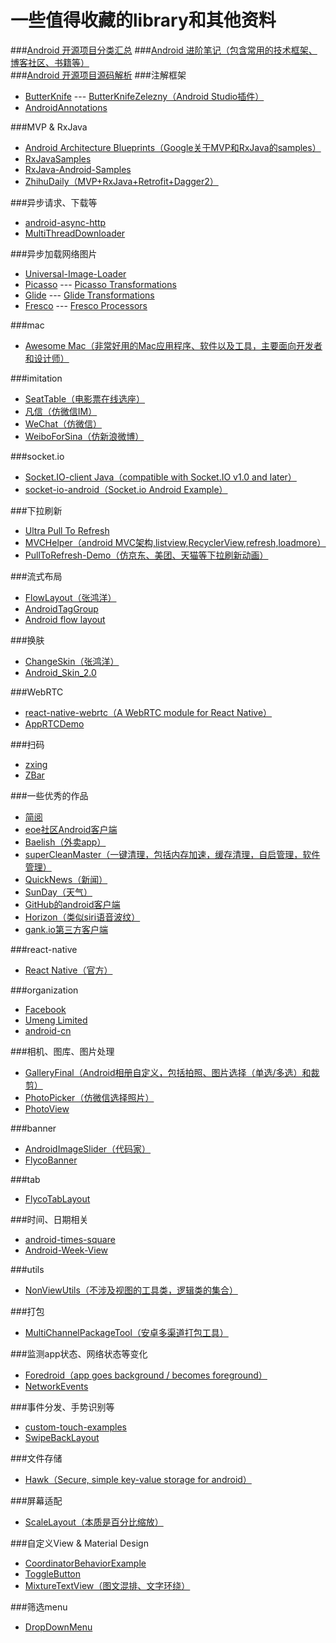 # 一些值得收藏的library和其他资料
###[Android 开源项目分类汇总](https://github.com/Trinea/android-open-project)
###[Android 进阶笔记（包含常用的技术框架、博客社区、书籍等）](https://github.com/venshine/AndroidNote)     
###[Android 开源项目源码解析](https://github.com/android-cn/android-open-project-analysis)
###注解框架
* [ButterKnife](https://github.com/JakeWharton/butterknife) --- [ButterKnifeZelezny（Android Studio插件）](https://github.com/avast/android-butterknife-zelezny)
* [AndroidAnnotations](https://github.com/excilys/androidannotations)   

###MVP & RxJava
* [Android Architecture Blueprints（Google关于MVP和RxJava的samples）](https://github.com/googlesamples/android-architecture)
* [RxJavaSamples](https://github.com/rengwuxian/RxJavaSamples)
* [RxJava-Android-Samples](https://github.com/kaushikgopal/RxJava-Android-Samples)
* [ZhihuDaily（MVP+RxJava+Retrofit+Dagger2）](https://github.com/baiiu/ZhihuDaily)

###异步请求、下载等
* [android-async-http](https://github.com/loopj/android-async-http)
* [MultiThreadDownloader](https://github.com/AigeStudio/MultiThreadDownloader) 

###异步加载网络图片
* [Universal-Image-Loader](https://github.com/nostra13/Android-Universal-Image-Loader)
* [Picasso](https://github.com/square/picasso) --- [Picasso Transformations](https://github.com/wasabeef/picasso-transformations)
* [Glide](https://github.com/bumptech/glide) --- [Glide Transformations](https://github.com/wasabeef/glide-transformations)
* [Fresco](https://github.com/facebook/fresco) --- [Fresco Processors](https://github.com/wasabeef/fresco-processors)

###mac
* [Awesome Mac（非常好用的Mac应用程序、软件以及工具，主要面向开发者和设计师）](https://github.com/jaywcjlove/awesome-mac)

###imitation
* [SeatTable（电影票在线选座）](https://github.com/qifengdeqingchen/SeatTable)
* [凡信（仿微信IM）](https://github.com/huangfangyi/FanXin3.0)
* [WeChat（仿微信）](https://github.com/motianhuo/wechat)
* [WeiboForSina（仿新浪微博）](https://github.com/debolee/WeiboForSina)

###socket.io
* [Socket.IO-client Java（compatible with Socket.IO v1.0 and later）](https://github.com/socketio/socket.io-client-java)
* [socket-io-android（Socket.io Android Example）](https://github.com/jonathanve/socket-io-android)

###下拉刷新
* [Ultra Pull To Refresh](https://github.com/liaohuqiu/android-Ultra-Pull-To-Refresh)
* [MVCHelper（android MVC架构,listview,RecyclerView,refresh,loadmore）](https://github.com/LuckyJayce/MVCHelper)
* [PullToRefresh-Demo（仿京东、美团、天猫等下拉刷新动画）](https://github.com/xuehuayous/PullToRefresh-Demo)

###流式布局
* [FlowLayout（张鸿洋）](https://github.com/hongyangAndroid/FlowLayout)
* [AndroidTagGroup](https://github.com/2dxgujun/AndroidTagGroup)
* [Android flow layout](https://github.com/ApmeM/android-flowlayout)

###换肤
* [ChangeSkin（张鸿洋）](https://github.com/hongyangAndroid/ChangeSkin)
* [Android_Skin_2.0](https://github.com/v7lin/Android_Skin_2.0)
 
###WebRTC
* [react-native-webrtc（A WebRTC module for React Native）](https://github.com/oney/react-native-webrtc)
* [AppRTCDemo](https://github.com/njovy/AppRTCDemo)

###扫码
* [zxing](https://github.com/zxing/zxing)
* [ZBar](https://github.com/ZBar/ZBar)

###一些优秀的作品
* [简阅](https://github.com/SkillCollege/SimplifyReader)
* [eoe社区Android客户端](https://github.com/eoecn/android-app)
* [Baelish（外卖app）](https://github.com/smay1227/Baelish)
* [superCleanMaster（一键清理，包括内存加速，缓存清理，自启管理，软件管理）](https://github.com/joyoyao/superCleanMaster)
* [QuickNews（新闻）](https://github.com/tigerguixh/QuickNews)
* [SunDay（天气）](https://github.com/iQuick/SunDay)
* [GitHub的android客户端](https://github.com/gdestiny/graduation_github)
* [Horizon（类似siri语音波纹）](https://github.com/Yalantis/Horizon)
* [gank.io第三方客户端](https://github.com/gaolonglong/GankGirl)

###react-native
* [React Native（官方）](https://github.com/facebook/react-native)

###organization
* [Facebook](https://github.com/facebook)
* [Umeng Limited](https://github.com/umeng)
* [android-cn](https://github.com/android-cn)

###相机、图库、图片处理
* [GalleryFinal（Android相册自定义，包括拍照、图片选择（单选/多选）和裁剪）](https://github.com/pengjianbo/GalleryFinal)
* [PhotoPicker（仿微信选择照片）](https://github.com/donglua/PhotoPicker)
* [PhotoView](https://github.com/chrisbanes/PhotoView)

###banner
* [AndroidImageSlider（代码家）](https://github.com/daimajia/AndroidImageSlider)
* [FlycoBanner](https://github.com/H07000223/FlycoBanner_Master)

###tab
* [FlycoTabLayout](https://github.com/H07000223/FlycoTabLayout)

###时间、日期相关
* [android-times-square](https://github.com/square/android-times-square)
* [Android-Week-View](https://github.com/alamkanak/Android-Week-View)

###utils
* [NonViewUtils（不涉及视图的工具类，逻辑类的集合）](https://github.com/android-quick-dev/NonViewUtils)

###打包
* [MultiChannelPackageTool（安卓多渠道打包工具）](https://github.com/seven456/MultiChannelPackageTool)

###监测app状态、网络状态等变化
* [Foredroid（app goes background / becomes foreground）](https://github.com/steveliles/Foredroid)
* [NetworkEvents](https://github.com/pwittchen/NetworkEvents)

###事件分发、手势识别等
* [custom-touch-examples](https://github.com/devunwired/custom-touch-examples)
* [SwipeBackLayout](https://github.com/ikew0ng/SwipeBackLayout)

###文件存储
* [Hawk（Secure, simple key-value storage for android）](https://github.com/orhanobut/hawk)

###屏幕适配
* [ScaleLayout（本质是百分比缩放）](https://github.com/gavinliu/Android-ScaleLayout)

###自定义View & Material Design
* [CoordinatorBehaviorExample](https://github.com/saulmm/CoordinatorBehaviorExample)
* [ToggleButton](https://github.com/zcweng/ToggleButton)
* [MixtureTextView（图文混排、文字环绕）](https://github.com/hongyangAndroid/MixtureTextView)

###筛选menu
* [DropDownMenu](https://github.com/baiiu/DropDownMenu)
